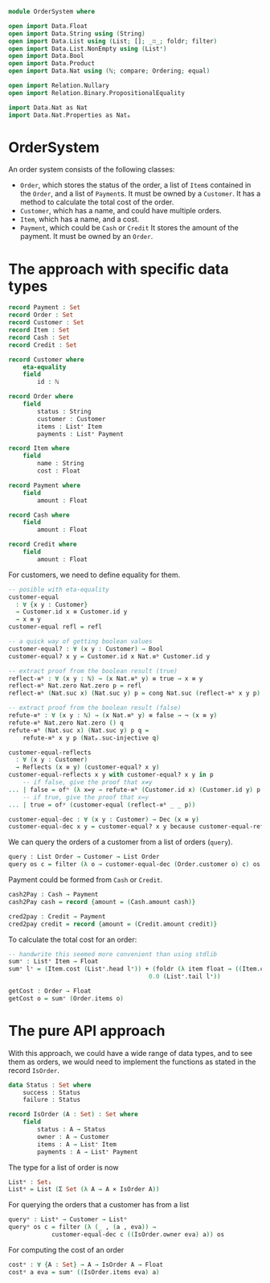 ```agda
module OrderSystem where

open import Data.Float 
open import Data.String using (String)
open import Data.List using (List; []; _∷_; foldr; filter)
open import Data.List.NonEmpty using (List⁺)
open import Data.Bool
open import Data.Product
open import Data.Nat using (ℕ; compare; Ordering; equal)

open import Relation.Nullary
open import Relation.Binary.PropositionalEquality

import Data.Nat as Nat
import Data.Nat.Properties as Natₚ
```

# OrderSystem

An order system consists of the following classes:

- `Order`, which stores the status of the order, 
    a list of `Item`s contained in the `Order`,
    and a list of `Payment`s.
    It must be owned by a `Customer`.
    It has a method to calculate the total cost of the order.
- `Customer`, which has a name, and could have multiple orders.
- `Item`, which has a name, and a cost.
- `Payment`, which could be `Cash` or `Credit`
    It stores the amount of the payment.
    It must be owned by an `Order`.

# The approach with specific data types

```agda
record Payment : Set
record Order : Set
record Customer : Set
record Item : Set
record Cash : Set
record Credit : Set

record Customer where
    eta-equality
    field
        id : ℕ

record Order where
    field
        status : String
        customer : Customer
        items : List⁺ Item 
        payments : List⁺ Payment 

record Item where
    field
        name : String
        cost : Float

record Payment where
    field
        amount : Float

record Cash where
    field
        amount : Float

record Credit where
    field
        amount : Float
```

For customers, we need to define equality for them.

```agda
-- posible with eta-equality
customer-equal
  : ∀ {x y : Customer} 
  → Customer.id x ≡ Customer.id y 
  → x ≡ y
customer-equal refl = refl

-- a quick way of getting boolean values
customer-equal? : ∀ (x y : Customer) → Bool
customer-equal? x y = Customer.id x Nat.≡ᵇ Customer.id y

-- extract proof from the boolean result (true)
reflect-≡ᵇ : ∀ (x y : ℕ) → (x Nat.≡ᵇ y) ≡ true → x ≡ y
reflect-≡ᵇ Nat.zero Nat.zero p = refl
reflect-≡ᵇ (Nat.suc x) (Nat.suc y) p = cong Nat.suc (reflect-≡ᵇ x y p)

-- extract proof from the boolean result (false)
refute-≡ᵇ : ∀ (x y : ℕ) → (x Nat.≡ᵇ y) ≡ false → ¬ (x ≡ y)
refute-≡ᵇ Nat.zero Nat.zero () q
refute-≡ᵇ (Nat.suc x) (Nat.suc y) p q = 
    refute-≡ᵇ x y p (Natₚ.suc-injective q)

customer-equal-reflects 
  : ∀ (x y : Customer) 
  → Reflects (x ≡ y) (customer-equal? x y)
customer-equal-reflects x y with customer-equal? x y in p
    -- if false, give the proof that x≠y
... | false = ofⁿ (λ x=y → refute-≡ᵇ (Customer.id x) (Customer.id y) p (cong Customer.id x=y))
    -- if true, give the proof that x=y
... | true = ofʸ (customer-equal (reflect-≡ᵇ _ _ p))

customer-equal-dec : ∀ (x y : Customer) → Dec (x ≡ y)
customer-equal-dec x y = customer-equal? x y because customer-equal-reflects x y
```

We can query the orders of a customer from a list of orders (`query`).

```agda
query : List Order → Customer → List Order
query os c = filter (λ o → customer-equal-dec (Order.customer o) c) os 
```

Payment could be formed from `Cash` or `Credit`.

```agda
cash2Pay : Cash → Payment
cash2Pay cash = record {amount = (Cash.amount cash)}

cred2pay : Credit → Payment
cred2pay credit = record {amount = (Credit.amount credit)}
```

To calculate the total cost for an order:

```agda
-- handwrite this seemed more convenient than using stdlib
sum⁺ : List⁺ Item → Float
sum⁺ l⁺ = (Item.cost (List⁺.head l⁺)) + (foldr (λ item float → ((Item.cost item) + float))
                                       0.0 (List⁺.tail l⁺))

getCost : Order → Float
getCost o = sum⁺ (Order.items o)
```

# The pure API approach

With this approach, we could have a wide range of data types, 
and to see them as orders, we would need to implement the functions
as stated in the record `IsOrder`.

```agda
data Status : Set where
    success : Status
    failure : Status

record IsOrder (A : Set) : Set where
    field
        status : A → Status
        owner : A → Customer
        items : A → List⁺ Item
        payments : A → List⁺ Payment
```

The type for a list of order is now

```agda
Listᵒ : Set₁
Listᵒ = List (Σ Set (λ A → A × IsOrder A))
```
For querying the orders that a customer has from a list

```agda
queryᵒ : Listᵒ → Customer → Listᵒ
queryᵒ os c = filter (λ (_ , (a , eva)) → 
            customer-equal-dec c ((IsOrder.owner eva) a)) os
```

For computing the cost of an order

```agda
costᵒ : ∀ {A : Set} → A → IsOrder A → Float
costᵒ a eva = sum⁺ ((IsOrder.items eva) a)
```